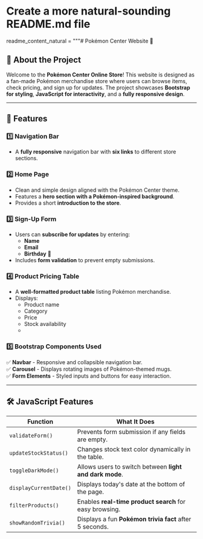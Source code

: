 # Create a more natural-sounding README.md file

readme_content_natural = """# Pokémon Center Website 🏬

## 📌 About the Project
Welcome to the **Pokémon Center Online Store**! This website is designed as a fan-made Pokémon merchandise store where users can browse items, check pricing, and sign up for updates. The project showcases **Bootstrap for styling**, **JavaScript for interactivity**, and a **fully responsive design**.

---

## 🎯 Features

### 1️⃣ **Navigation Bar**
- A **fully responsive** navigation bar with **six links** to different store sections.

### 2️⃣ **Home Page**
- Clean and simple design aligned with the Pokémon Center theme.
- Features a **hero section with a Pokémon-inspired background**.
- Provides a short **introduction to the store**.

### 3️⃣ **Sign-Up Form**
- Users can **subscribe for updates** by entering:
  - **Name**
  - **Email**
  - **Birthday** 🎂
- Includes **form validation** to prevent empty submissions.

### 4️⃣ **Product Pricing Table**
- A **well-formatted product table** listing Pokémon merchandise.
- Displays:
  - Product name
  - Category
  - Price
  - Stock availability
  - 
### 5️⃣ **Bootstrap Components Used**
✅ **Navbar** - Responsive and collapsible navigation bar.  
✅ **Carousel** - Displays rotating images of Pokémon-themed mugs.  
✅ **Form Elements** - Styled inputs and buttons for easy interaction.  

---

## 🛠 JavaScript Features

| **Function** | **What It Does** |
|-------------|----------------|
| `validateForm()` | Prevents form submission if any fields are empty. |
| `updateStockStatus()` | Changes stock text color dynamically in the table. |
| `toggleDarkMode()` | Allows users to switch between **light and dark mode**. |
| `displayCurrentDate()` | Displays today's date at the bottom of the page. |
| `filterProducts()` | Enables **real-time product search** for easy browsing. |
| `showRandomTrivia()` | Displays a fun **Pokémon trivia fact** after 5 seconds. |
